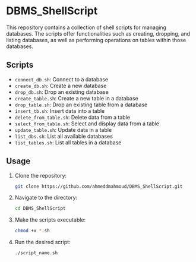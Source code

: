 # DBMS_ShellScript

This repository contains a collection of shell scripts for managing databases. The scripts offer functionalities such as creating, dropping, and listing databases, as well as performing operations on tables within those databases.

## Scripts

- `connect_db.sh`: Connect to a database
- `create_db.sh`: Create a new database
- `drop_db.sh`: Drop an existing database
- `create_table.sh`: Create a new table in a database
- `drop_table.sh`: Drop an existing table from a database
- `insert_tb.sh`: Insert data into a table
- `delete_from_table.sh`: Delete data from a table
- `select_from_table.sh`: Select and display data from a table
- `update_table.sh`: Update data in a table
- `list_dbs.sh`: List all available databases
- `list_tables.sh`: List all tables in a database

## Usage

1. Clone the repository:
   ```bash
   git clone https://github.com/ahmeddmahmoud/DBMS_ShellScript.git

2. Navigate to the directory:
   ```bash
   cd DBMS_ShellScript

3. Make the scripts executable:
   ```bash
   chmod +x *.sh

4. Run the desired script:
   ```bash
   ./script_name.sh


